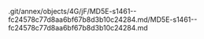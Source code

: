 .git/annex/objects/4G/jF/MD5E-s1461--fc24578c77d8aa6bf67b8d3b10c24284.md/MD5E-s1461--fc24578c77d8aa6bf67b8d3b10c24284.md